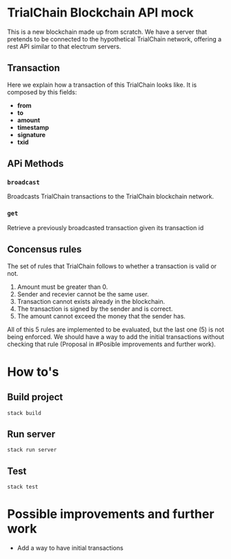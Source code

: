 # TrialChain Blockchain API mock

This is a new blockchain made up from scratch. We have a server that pretends to be connected to the hypothetical TrialChain network, offering a rest API similar to that electrum servers.

## Transaction

Here we explain how a transaction of this TrialChain looks like. It is composed by this fields:

- **from**
- **to**
- **amount**
- **timestamp**
- **signature**
- **txid**


## APi Methods

### `broadcast`
Broadcasts TrialChain transactions to the TrialChain blockchain network.

### `get`
Retrieve a previously broadcasted transaction given its transaction id


## Concensus rules
The set of rules that TrialChain follows to whether a transaction is valid or not.

1. Amount must be greater than 0.
2. Sender and recevier cannot be the same user.
3. Transaction cannot exists already in the blockchain.
4. The transaction is signed by the sender and is correct.
5. The amount cannot exceed the money that the sender has.

All of this 5 rules are implemented to be evaluated, but the last one (5) is not being enforced. We should have a way to add the initial transactions without checking that rule (Proposal in #Posible improvements and further work).

# How to's

## Build project
```
stack build
```

## Run server
```
stack run server
```

## Test
```
stack test
```


# Possible improvements and further work

- Add a way to have initial transactions

